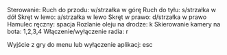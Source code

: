 Sterowanie: 
  Ruch do przodu: w/strzałka w górę
  Ruch do tyłu: s/strzałka w dół
  Skręt w lewo: a/strzałka w lewo
  Skręt w prawo: d/strzałka w prawo
  Hamulec ręczny: spacja
  Rozlanie oleju na drodze: k
  Skierowanie kamery na bota: 1,2,3,4
  Włączenie/wyłączenie radia: r

Wyjście z gry do menu lub wyłączenie aplikacj: esc
